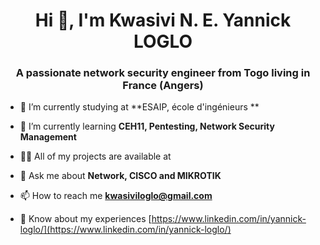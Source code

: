 <h1 align="center">Hi 👋, I'm Kwasivi N. E. Yannick LOGLO</h1>
<h3 align="center">A passionate network security engineer from Togo living in France (Angers)</h3>

- 🔭 I’m currently studying at **ESAIP, école d'ingénieurs **

- 🌱 I’m currently learning **CEH11, Pentesting, Network Security Management**

- 👨‍💻 All of my projects are available at

- 💬 Ask me about **Network, CISCO and MIKROTIK**

- 📫 How to reach me **kwasiviloglo@gmail.com**

- 📄 Know about my experiences [https://www.linkedin.com/in/yannick-loglo/](https://www.linkedin.com/in/yannick-loglo/)

